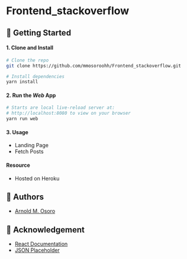# Frontend_stackoverflow
## 🚀 Getting Started

#### 1. Clone and Install

```bash
# Clone the repo
git clone https://github.com/mmosoroohh/Frontend_stackoverflow.git

# Install dependencies
yarn install
```
#### 2. Run the _Web_ App

```bash
# Starts are local live-reload server at:
# http://localhost:8080 to view on your browser
yarn run web
```

#### 3. Usage
- Landing Page
- Fetch Posts


#### Resource
- Hosted on Heroku


## 👋 Authors
- [Arnold M. Osoro](https://github.com/mmosoroohh)

## 👊 Acknowledgement
- [React Documentation](https://reactjs.org/docs/getting-started.html)
- [JSON Placeholder](https://jsonplaceholder.typicode.com)
